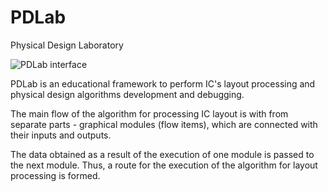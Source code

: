 # PDLab
Physical Design Laboratory

![PDLab interface](http://dima.pkims.ru/projects/pdlab/images/PDLab.png)

PDLab is an educational framework to perform IC's layout processing and physical design algorithms development and debugging.

The main flow of the algorithm for processing IC layout is with from separate parts - graphical modules (flow items), which are connected with their inputs and outputs.

The data obtained as a result of the execution of one module is passed to the next module. Thus, a route for the execution of the algorithm for layout processing is formed. 
